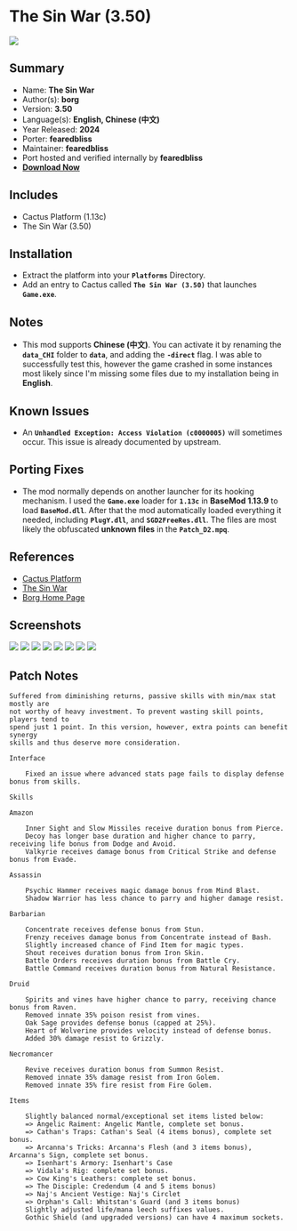 # The Sin War (3.50)

![](https://xyinn.org/diablo/platforms/gold/The_Sin_War_3.50/screenshots/Screenshot002.jpg)

## Summary

- Name: **The Sin War**
- Author(s): **borg**
- Version: **3.50**
- Language(s): **English, Chinese (中文)** 
- Year Released: **2024**
- Porter: **fearedbliss**
- Maintainer: **fearedbliss**
- Port hosted and verified internally by **fearedbliss**
- [**Download Now**](https://xyinn.org/diablo/platforms/gold/The_Sin_War_3.50/)

## Includes

- Cactus Platform (1.13c)
- The Sin War (3.50)

## Installation

- Extract the platform into your **`Platforms`** Directory.
- Add an entry to Cactus called **`The Sin War (3.50)`** that launches
  **`Game.exe`**.

## Notes

- This mod supports **Chinese (中文)**. You can activate it by renaming the
  **`data_CHI`** folder to **`data`**, and adding the **`-direct`** flag. I was
  able to successfully test this, however the game crashed in some instances
  most likely since I'm missing some files due to my installation being in
  **English**.

## Known Issues

- An **`Unhandled Exception: Access Violation (c0000005)`** will sometimes occur.
  This issue is already documented by upstream.

## Porting Fixes

- The mod normally depends on another launcher for its hooking mechanism. I used
  the **`Game.exe`** loader for **`1.13c`** in **BaseMod 1.13.9** to load
  **`BaseMod.dll`**. After that the mod automatically loaded everything it
  needed, including **`PlugY.dll`**, and **`SGD2FreeRes.dll`**. The files are
  most likely the obfuscated **unknown files** in the **`Patch_D2.mpq`**.

## References

- [Cactus Platform](https://github.com/fearedbliss/Cactus)
- [The Sin War](https://www.moddb.com/mods/tsw/news/version-350-officially-released)
- [Borg Home Page](https://home.gamer.com.tw/borg)

## Screenshots

![](https://xyinn.org/diablo/platforms/gold/The_Sin_War_3.50/screenshots/Screenshot001.jpg)
![](https://xyinn.org/diablo/platforms/gold/The_Sin_War_3.50/screenshots/Screenshot003.jpg)
![](https://xyinn.org/diablo/platforms/gold/The_Sin_War_3.50/screenshots/Screenshot004.jpg)
![](https://xyinn.org/diablo/platforms/gold/The_Sin_War_3.50/screenshots/Screenshot005.jpg)
![](https://xyinn.org/diablo/platforms/gold/The_Sin_War_3.50/screenshots/Screenshot006.jpg)
![](https://xyinn.org/diablo/platforms/gold/The_Sin_War_3.50/screenshots/Screenshot007.jpg)
![](https://xyinn.org/diablo/platforms/gold/The_Sin_War_3.50/screenshots/Screenshot008.jpg)
![](https://xyinn.org/diablo/platforms/gold/The_Sin_War_3.50/screenshots/Screenshot009.jpg)

## Patch Notes

```
Suffered from diminishing returns, passive skills with min/max stat mostly are
not worthy of heavy investment. To prevent wasting skill points, players tend to
spend just 1 point. In this version, however, extra points can benefit synergy
skills and thus deserve more consideration.

Interface

    Fixed an issue where advanced stats page fails to display defense bonus from skills.

Skills

Amazon

    Inner Sight and Slow Missiles receive duration bonus from Pierce.
    Decoy has longer base duration and higher chance to parry, receiving life bonus from Dodge and Avoid.
    Valkyrie receives damage bonus from Critical Strike and defense bonus from Evade.

Assassin

    Psychic Hammer receives magic damage bonus from Mind Blast.
    Shadow Warrior has less chance to parry and higher damage resist.

Barbarian

    Concentrate receives defense bonus from Stun.
    Frenzy receives damage bonus from Concentrate instead of Bash.
    Slightly increased chance of Find Item for magic types.
    Shout receives duration bonus from Iron Skin.
    Battle Orders receives duration bonus from Battle Cry.
    Battle Command receives duration bonus from Natural Resistance.

Druid

    Spirits and vines have higher chance to parry, receiving chance bonus from Raven.
    Removed innate 35% poison resist from vines.
    Oak Sage provides defense bonus (capped at 25%).
    Heart of Wolverine provides velocity instead of defense bonus.
    Added 30% damage resist to Grizzly.

Necromancer

    Revive receives duration bonus from Summon Resist.
    Removed innate 35% damage resist from Iron Golem.
    Removed innate 35% fire resist from Fire Golem.

Items

    Slightly balanced normal/exceptional set items listed below:
    => Angelic Raiment: Angelic Mantle, complete set bonus.
    => Cathan's Traps: Cathan's Seal (4 items bonus), complete set bonus.
    => Arcanna's Tricks: Arcanna's Flesh (and 3 items bonus), Arcanna's Sign, complete set bonus.
    => Isenhart's Armory: Isenhart's Case
    => Vidala's Rig: complete set bonus.
    => Cow King's Leathers: complete set bonus.
    => The Disciple: Credendum (4 and 5 items bonus)
    => Naj's Ancient Vestige: Naj's Circlet
    => Orphan's Call: Whitstan's Guard (and 3 items bonus)
    Slightly adjusted life/mana leech suffixes values.
    Gothic Shield (and upgraded versions) can have 4 maximum sockets.
```